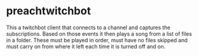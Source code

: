 # preachtwitchbot
This a twitchbot client that connects to a channel and captures the subscriptions. Based on those events it then plays a song from a list of files in a folder.  These must be played in order, must have no files skipped and must carry on from where it left each time it is turned off and on.
